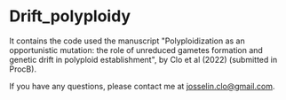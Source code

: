 # Drift_polyploidy
It contains the code used the manuscript "Polyploidization as an opportunistic mutation: the role of unreduced gametes formation and genetic drift in polyploid establishment", by Clo et al (2022) (submitted in ProcB).

If you have any questions, please contact me at josselin.clo@gmail.com.

